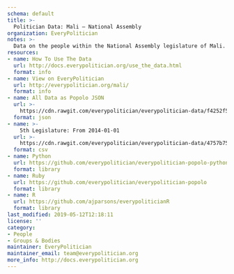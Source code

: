 ```yaml
---
schema: default
title: >-
  Politician Data: Mali — National Assembly
organization: EveryPolitician
notes: >-
  Data on the people within the National Assembly legislature of Mali.
resources:
- name: How To Use The Data
  url: http://docs.everypolitician.org/use_the_data.html
  format: info
- name: View on EveryPolitician
  url: http://everypolitician.org/mali/
  format: info
- name: All Data as Popolo JSON
  url: >-
    https://cdn.rawgit.com/everypolitician/everypolitician-data/f4252f59686abc9249e1ca201670a28449e1a0b6/data/Mali/Assembly/ep-popolo-v1.0.json
  format: json
- name: >-
    5th Legislature: From 2014-01-01
  url: >-
    https://cdn.rawgit.com/everypolitician/everypolitician-data/4757b7524672ddbe68f0705371b04a5a5b8cfdce/data/Mali/Assembly/term-2014.csv
  format: csv
- name: Python
  url: https://github.com/everypolitician/everypolitician-popolo-python
  format: library
- name: Ruby
  url: https://github.com/everypolitician/everypolitician-popolo
  format: library
- name: R
  url: https://github.com/ajparsons/everypoliticianR
  format: library
last_modified: 2019-05-12T12:18:11
license: ''
category:
- People
- Groups & Bodies
maintainer: EveryPolitician
maintainer_email: team@everypolitician.org
more_info: http://docs.everypolitician.org
---
```

